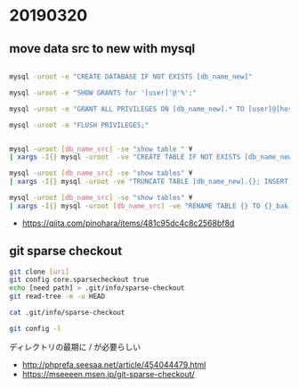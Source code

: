 # 20190320


## move data src to new with mysql

```sh

mysql -uroot -e "CREATE DATABASE IF NOT EXISTS [db_name_new]"

mysql -uroot -e "SHOW GRANTS for '[user]'@'%';"

mysql -uroot -e "GRANT ALL PRIVILEGES ON [db_name_new].* TO [user]@[host];"

mysql -uroot -e "FLUSH PRIVILEGES;"


mysql -uroot [db_name_src] -se "show table " ¥
| xargs -I{} mysql -uroot  -ve "CREATE TABLE IF NOT EXISTS [db_name_new].{} LIKE [db_name_src].{};"

mysql -uroot [db_name_src] -se "show tables" ¥
| xargs -I{} mysql -uroot -ve "TRUNCATE TABLE [db_name_new].{}; INSERT INTO [db_name_new].{} SELECT * FROM [db_name_src].{};"

mysql -uroot [db_name_src] -se "show tables" ¥
| xargs -I{} mysql -uroot [db_name_src] -ve "RENAME TABLE {} TO {}_bak;"

```

* https://qiita.com/pinohara/items/481c95dc4c8c2568bf8d

## git sparse checkout

```sh
git clone [uri]
git config core.sparsecheckout true
echo [need path] > .git/info/sparse-checkout
git read-tree -m -u HEAD

cat .git/info/sparse-checkout

git config -l
```

ディレクトリの最期に / が必要らしい

* http://phprefa.seesaa.net/article/454044479.html
* https://mseeeen.msen.jp/git-sparse-checkout/
